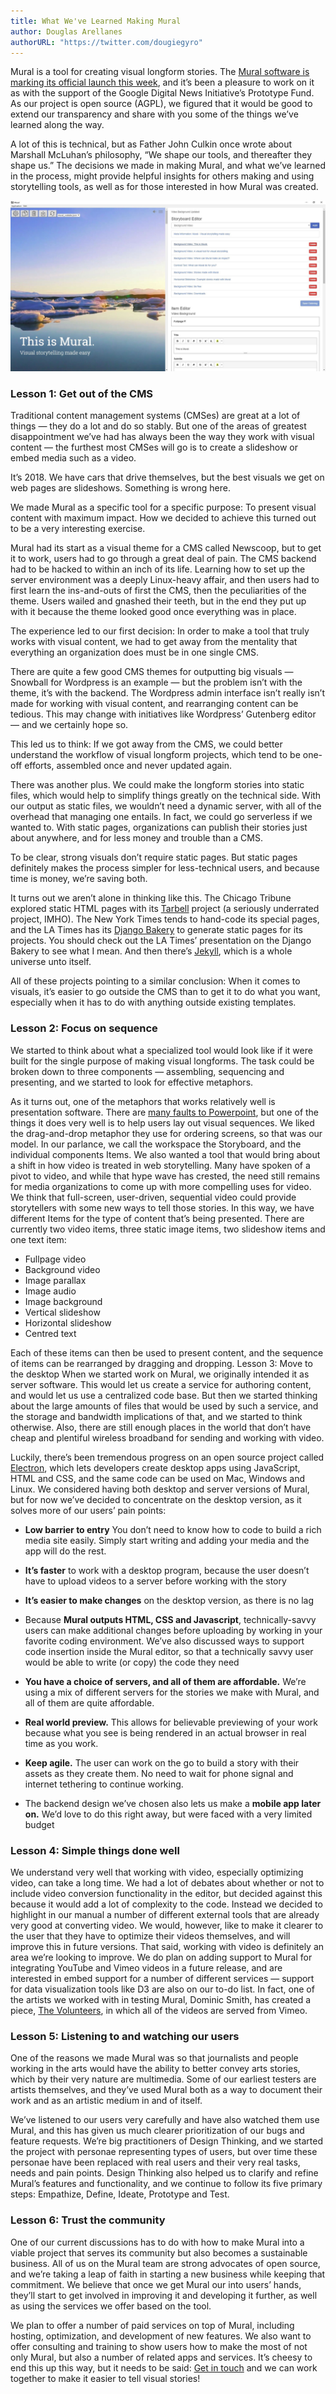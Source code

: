 ```yaml
---
title: What We've Learned Making Mural
author: Douglas Arellanes
authorURL: "https://twitter.com/dougiegyro"
---
```


Mural is a tool for creating visual longform stories. The [Mural software is marking its official launch this week](https://www.getmural.io/), and it’s been a pleasure to work on it as with the support of the Google Digital News Initiative’s Prototype Fund. As our project is open source (AGPL), we figured that it would be good to extend our transparency and share with you some of the things we’ve learned along the way.

<!--truncate-->

A lot of this is technical, but as Father John Culkin once wrote about Marshall McLuhan’s philosophy, “We shape our tools, and thereafter they shape us.” The decisions we made in making Mural, and what we’ve learned in the process, might provide helpful insights for others making and using storytelling tools, as well as for those interested in how Mural was created.

![Screenshot of Mural’s UI as of version 0.2.3](./assets/what-we-learned.jpeg)

### Lesson 1: Get out of the CMS

Traditional content management systems (CMSes) are great at a lot of things — they do a lot and do so stably. But one of the areas of greatest disappointment we’ve had has always been the way they work with visual content — the furthest most CMSes will go is to create a slideshow or embed media such as a video.

It’s 2018. We have cars that drive themselves, but the best visuals we get on web pages are slideshows. Something is wrong here.

We made Mural as a specific tool for a specific purpose: To present visual content with maximum impact. How we decided to achieve this turned out to be a very interesting exercise.

Mural had its start as a visual theme for a CMS called Newscoop, but to get it to work, users had to go through a great deal of pain. The CMS backend had to be hacked to within an inch of its life. Learning how to set up the server environment was a deeply Linux-heavy affair, and then users had to first learn the ins-and-outs of first the CMS, then the peculiarities of the theme. Users wailed and gnashed their teeth, but in the end they put up with it because the theme looked good once everything was in place.

The experience led to our first decision: In order to make a tool that truly works with visual content, we had to get away from the mentality that everything an organization does must be in one single CMS.

There are quite a few good CMS themes for outputting big visuals — Snowball for Wordpress is an example — but the problem isn’t with the theme, it’s with the backend. The Wordpress admin interface isn’t really isn’t made for working with visual content, and rearranging content can be tedious. This may change with initiatives like Wordpress’ Gutenberg editor — and we certainly hope so.

This led us to think: If we got away from the CMS, we could better understand the workflow of visual longform projects, which tend to be one-off efforts, assembled once and never updated again.

There was another plus. We could make the longform stories into static files, which would help to simplify things greatly on the technical side. With our output as static files, we wouldn’t need a dynamic server, with all of the overhead that managing one entails. In fact, we could go serverless if we wanted to. With static pages, organizations can publish their stories just about anywhere, and for less money and trouble than a CMS.

To be clear, strong visuals don’t require static pages. But static pages definitely makes the process simpler for less-technical users, and because time is money, we’re saving both.

It turns out we aren’t alone in thinking like this. The Chicago Tribune explored static HTML pages with its <a href="http://www.tarbell.io/" target="_blank" rel="noopener noreferrer">Tarbell</a> project (a seriously underrated project, IMHO). The New York Times tends to hand-code its special pages, and the LA Times has its <a href="https://docs.google.com/presentation/d/1IybYcc0eVL-Rchm7lEQNwrM-AHRfr_M8ewfGYYNjeu8/edit?pli=1#slide=id.p" target="_blank" rel="noopener noreferrer">Django Bakery</a> to generate static pages for its projects. You should check out the LA Times’ presentation on the Django Bakery to see what I mean. And then there’s <a href="https://jekyllrb.com/" target="_blank" rel="noopener noreferrer">Jekyll</a>, which is a whole universe unto itself.

All of these projects pointing to a similar conclusion: When it comes to visuals, it’s easier to go outside the CMS than to get it to do what you want, especially when it has to do with anything outside existing templates.

### Lesson 2: Focus on sequence

We started to think about what a specialized tool would look like if it were built for the single purpose of making visual longforms. The task could be broken down to three components — assembling, sequencing and presenting, and we started to look for effective metaphors.

As it turns out, one of the metaphors that works relatively well is presentation software. There are <a href="https://www.bbc.com/news/technology-35038429" target="_blank" rel="noopener noreferrer">many faults to Powerpoint</a>, but one of the things it does very well is to help users lay out visual sequences. We liked the drag-and-drop metaphor they use for ordering screens, so that was our model. In our parlance, we call the workspace the Storyboard, and the individual components Items.
We also wanted a tool that would bring about a shift in how video is treated in web storytelling. Many have spoken of a pivot to video, and while that hype wave has crested, the need still remains for media organizations to come up with more compelling uses for video. We think that full-screen, user-driven, sequential video could provide storytellers with some new ways to tell those stories.
In this way, we have different Items for the type of content that’s being presented. There are currently two video items, three static image items, two slideshow items and one text item:

- Fullpage video
- Background video
- Image parallax
- Image audio
- Image background
- Vertical slideshow
- Horizontal slideshow
- Centred text

Each of these items can then be used to present content, and the sequence of items can be rearranged by dragging and dropping.
Lesson 3: Move to the desktop
When we started work on Mural, we originally intended it as server software. This would let us create a service for authoring content, and would let us use a centralized code base. But then we started thinking about the large amounts of files that would be used by such a service, and the storage and bandwidth implications of that, and we started to think otherwise. Also, there are still enough places in the world that don’t have cheap and plentiful wireless broadband for sending and working with video.

Luckily, there’s been tremendous progress on an open source project called <a href="https://www.electronjs.org" target="_blank" rel="noopener noreferrer">Electron</a>, which lets developers create desktop apps using JavaScript, HTML and CSS, and the same code can be used on Mac, Windows and Linux. We considered having both desktop and server versions of Mural, but for now we’ve decided to concentrate on the desktop version, as it solves more of our users’ pain points:

- **Low barrier to entry** You don’t need to know how to code to build a rich media site easily. Simply start writing and adding your media and the app will do the rest.

- **It’s faster** to work with a desktop program, because the user doesn’t have to upload videos to a server before working with the story

- **It’s easier to make changes** on the desktop version, as there is no lag

- Because **Mural outputs HTML, CSS and Javascript**, technically-savvy users can make additional changes before uploading by working in your favorite coding environment. We’ve also discussed ways to support code insertion inside the Mural editor, so that a technically savvy user would be able to write (or copy) the code they need

- **You have a choice of servers, and all of them are affordable.** We’re using a mix of different servers for the stories we make with Mural, and all of them are quite affordable.

- **Real world preview.** This allows for believable previewing of your work because what you see is being rendered in an actual browser in real time as you work.

- **Keep agile.** The user can work on the go to build a story with their assets as they create them. No need to wait for phone signal and internet tethering to continue working.

- The backend design we’ve chosen also lets us make a **mobile app later on.** We’d love to do this right away, but were faced with a very limited budget

### Lesson 4: Simple things done well

We understand very well that working with video, especially optimizing video, can take a long time. We had a lot of debates about whether or not to include video conversion functionality in the editor, but decided against this because it would add a lot of complexity to the code. Instead we decided to highlight in our manual a number of different external tools that are already very good at converting video. We would, however, like to make it clearer to the user that they have to optimize their videos themselves, and will improve this in future versions. That said, working with video is definitely an area we’re looking to improve.
We do plan on adding support to Mural for integrating YouTube and Vimeo videos in a future release, and are interested in embed support for a number of different services — support for data visualization tools like D3 are also on our to-do list. In fact, one of the artists we worked with in testing Mural, Dominic Smith, has created a piece, [The Volunteers](https://stories.getmural.io/isisarts/thevolunteers/), in which all of the videos are served from Vimeo.

### Lesson 5: Listening to and watching our users

One of the reasons we made Mural was so that journalists and people working in the arts would have the ability to better convey arts stories, which by their very nature are multimedia. Some of our earliest testers are artists themselves, and they’ve used Mural both as a way to document their work and as an artistic medium in and of itself.

We’ve listened to our users very carefully and have also watched them use Mural, and this has given us much clearer prioritization of our bugs and feature requests. We’re big practitioners of Design Thinking, and we started the project with personae representing types of users, but over time these personae have been replaced with real users and their very real tasks, needs and pain points.
Design Thinking also helped us to clarify and refine Mural’s features and functionality, and we continue to follow its five primary steps: Empathize, Define, Ideate, Prototype and Test.

### Lesson 6: Trust the community

One of our current discussions has to do with how to make Mural into a viable project that serves its community but also becomes a sustainable business. All of us on the Mural team are strong advocates of open source, and we’re taking a leap of faith in starting a new business while keeping that commitment. We believe that once we get Mural our into users’ hands, they’ll start to get involved in improving it and developing it further, as well as using the services we offer based on the tool.

We plan to offer a number of paid services on top of Mural, including hosting, optimization, and development of new features. We also want to offer consulting and training to show users how to make the most of not only Mural, but also a number of related apps and services. It’s cheesy to end this up this way, but it needs to be said: [Get in touch](mailto:getinfo@getmural.io) and we can work together to make it easier to tell visual stories!
